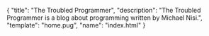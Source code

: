 {
  "title": "The Troubled Programmer",
  "description": "The Troubled Programmer is a blog about programming written by Michael Nisi.",
  "template": "home.pug",
  "name": "index.html"
}
